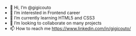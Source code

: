 - 👋 Hi, I’m @gigicouto
- 👀 I’m interested in Frontend career
- 🌱 I’m currently learning HTML5 and CSS3
- 💞️ I’m looking to collaborate on many projects
- 📫 How to reach me https://www.linkedin.com/in/gigicouto/

<!---
gigicouto/gigicouto is a ✨ special ✨ repository because its `README.md` (this file) appears on your GitHub profile.
You can click the Preview link to take a look at your changes.
--->
